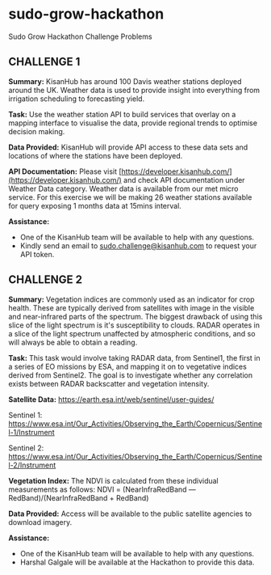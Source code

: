 # sudo-grow-hackathon
Sudo Grow Hackathon Challenge Problems

## CHALLENGE 1
**Summary:** KisanHub has around 100 Davis weather stations deployed around the UK. Weather data is used to provide insight into everything from irrigation scheduling to forecasting yield. 

**Task:** Use the weather station API to build services that overlay on a mapping interface to visualise the data, provide regional trends to optimise decision making. 

**Data Provided:** KisanHub will provide API access to these data sets and locations of where the stations have been deployed.

**API Documentation:** Please visit [https://developer.kisanhub.com/](https://developer.kisanhub.com/) and check API documentation under Weather Data category. Weather data is available from our met micro service. For this exercise we will be making 26 weather stations available for query exposing 1 months data at 15mins interval.

**Assistance:** 
- One of the KisanHub team will be available to help with any questions. 
- Kindly send an email to sudo.challenge@kisanhub.com to request your API token.

## CHALLENGE 2

**Summary:** Vegetation indices are commonly used as an indicator for crop health. These are typically derived from satellites with image in the visible and near-infrared parts of the spectrum. The biggest drawback of using this slice of the light spectrum is it's susceptibility to clouds. RADAR operates in a slice of the light spectrum unaffected by atmospheric conditions, and so will always be able to obtain a reading.

**Task:** This task would involve taking RADAR data, from Sentinel1, the first in a series of EO missions by ESA, and mapping it on to vegetative indices derived from Sentinel2. The goal is to investigate whether any correlation exists between RADAR backscatter and vegetation intensity. 

**Satellite Data:** 
https://earth.esa.int/web/sentinel/user-guides/

Sentinel 1: https://www.esa.int/Our_Activities/Observing_the_Earth/Copernicus/Sentinel-1/Instrument

Sentinel 2: https://www.esa.int/Our_Activities/Observing_the_Earth/Copernicus/Sentinel-2/Instrument


**Vegetation Index:** 
The NDVI is calculated from these individual measurements as follows:
NDVI = (NearInfraRedBand — RedBand)/(NearInfraRedBand + RedBand)


**Data Provided:** Access will be available to the public satellite agencies to download imagery.  

**Assistance:** 
- One of the KisanHub team will be available to help with any questions. 
- Harshal Galgale will be available at the Hackathon to provide this data. 
